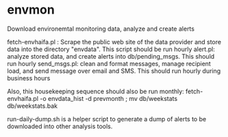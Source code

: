 # envmon
Download environemtal monitoring data, analyze and create alerts

fetch-envhaifa.pl : Scrape the public web site of the data provider and store data into the directory "envdata". This script should be run hourly
alert.pl: analyze stored data, and create alerts into db/pending_msgs. This should run hourly
send_msgs.pl: clean and format messages, manage recipient load, and send message over email and SMS. This should run hourly during business hours

Also, this housekeeping sequence should also be run monthly:
fetch-envhaifa.pl -o envdata_hist -d prevmonth ; mv db/weekstats db/weekstats.bak

run-daily-dump.sh is a helper script to generate a dump of alerts to be downloaded into other analysis tools.
